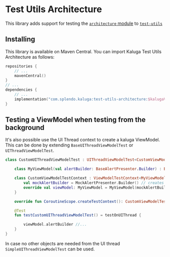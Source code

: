 # Test Utils Architecture

This library adds support for testing the [`architecture` module](../architecture) to [`test-utils`](../test-utils-base)

## Installing
This library is available on Maven Central. You can import Kaluga Test Utils Architecture as follows:

```kotlin
repositories {
    // ...
    mavenCentral()
}
// ...
dependencies {
    // ...
    implementation("com.splendo.kaluga:test-utils-architecture:$kalugaVersion")
}
```

## Testing a ViewModel when testing from the background

It's also possible use the UI Thread context to create a kaluga ViewModel. 
This can be done by extending `BaseUIThreadViewModelTest` or `UIThreadViewModelTest`.

```kotlin
class CustomUIThreadViewModelTest : UIThreadViewModelTest<CustomViewModelTestContext, MyViewModel>() {

    class MyViewModel(val alertBuilder: BaseAlertPresenter.Builder) : BaseViewModel()

    class CustomViewModelTestContext : ViewModelTestContext<MyViewModel> {
        val mockAlertBuilder = MockAlertPresenter.Builder() // creates on UI thread and can be passed to viewModel
        override val viewModel: MyViewModel = MyViewModel(mockAlertBuilder)
    }

    override fun CoroutineScope.createTestContext(): CustomViewModelTestContext = CustomViewModelTestContext()

    @Test
    fun testCustomUIThreadViewModelTest() = testOnUIThread {

        viewModel.alertBuilder //...
    }
}
```

In case no other objects are needed from the UI thread `SimpleUIThreadViewModelTest` can be used.
